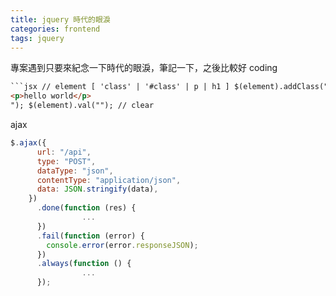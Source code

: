 ```yaml
---
title: jquery 時代的眼淚
categories: frontend
tags: jquery
---
```


專案遇到只要來紀念一下時代的眼淚，筆記一下，之後比較好 coding

<!--more-->
<!--truncate-->

````html
```jsx // element [ 'class' | '#class' | p | h1 ] $(element).addClass("active"); $(element).removeClass("active"); $(element).text("hello world"); $(element).html("
<p>hello world</p>
"); $(element).val(""); // clear
````

ajax

```jsx
$.ajax({
      url: "/api",
      type: "POST",
      dataType: "json",
      contentType: "application/json",
      data: JSON.stringify(data),
    })
      .done(function (res) {
				...
      })
      .fail(function (error) {
        console.error(error.responseJSON);
      })
      .always(function () {
				...
      });
```
